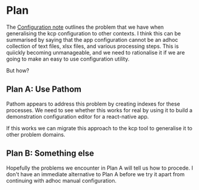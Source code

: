 # Plan

The [Configuration note](Configuration.md) outlines the problem that we have when 
generalising the kcp configuration to other contexts. I think this can be summarised by saying that the app configuration cannot be an adhoc collection of
text files, xlsx files, and various processing steps. This is quiickly becoming
unmanageable, and we need to rationalise it if we are going to make an easy to use 
configuration utility.

But how?

## Plan A: Use Pathom

Pathom appears to address this problem by creating indexes for these processes. 
We need to see whether this works for real by using it to build a demonstration configuration editor for a react-native app.

If this works we can migrate this approach to the kcp tool to generalise
it to other problem domains.

## Plan B: Something else

Hopefully the problems we encounter in Plan A will tell us how to procede. I don't have
an immediate alternative to Plan A before we try it apart from continuing with 
adhoc manual configuration.